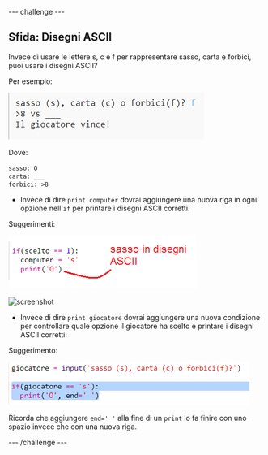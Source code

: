 --- challenge ---

## Sfida: Disegni ASCII

Invece di usare le lettere s, c e f per rappresentare sasso, carta e forbici, puoi usare i disegni ASCII?

Per esempio:

![screenshot](images/rps-ascii-challenge.png)

Dove:

    sasso: O
    carta: ___
    forbici: >8
    

+ Invece di dire `print computer` dovrai aggiungere una nuova riga in ogni opzione nell'`if` per printare i disegni ASCII corretti. 

Suggerimenti:

![screenshot](images/rps-ascii-rock.png)

![screenshot](images/rps-comment-computer.png)

+ Invece di dire `print giocatore` dovrai aggiungere una nuova condizione per controllare quale opzione il giocatore ha scelto e printare i disegni ASCII corretti:

Suggerimento:

![screenshot](images/rps-player-ascii.png)

Ricorda che aggiungere `end=' '` alla fine di un `print` lo fa finire con uno spazio invece che con una nuova riga.

--- /challenge ---
